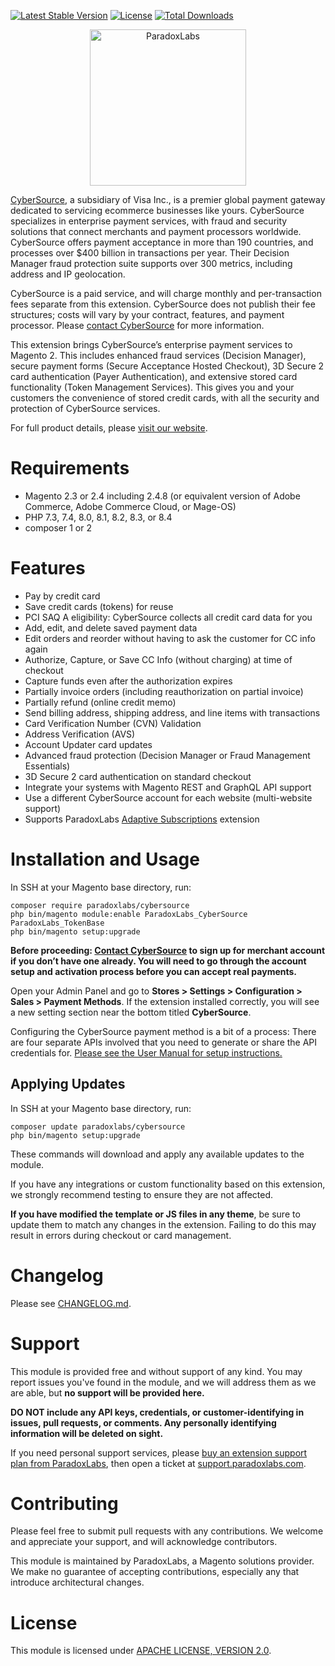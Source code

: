 [![Latest Stable Version](https://poser.pugx.org/paradoxlabs/cybersource/v/stable)](https://packagist.org/packages/paradoxlabs/cybersource)
[![License](https://poser.pugx.org/paradoxlabs/cybersource/license)](https://packagist.org/packages/paradoxlabs/cybersource)
[![Total Downloads](https://poser.pugx.org/paradoxlabs/cybersource/downloads)](https://packagist.org/packages/paradoxlabs/cybersource)

<p align="center">
    <a href="https://www.paradoxlabs.com"><img alt="ParadoxLabs" src="https://paradoxlabs.com/wp-content/uploads/2020/02/pl-logo-canva-2.png" width="250"></a>
</p>

[CyberSource](https://cybersource.com/), a subsidiary of Visa Inc., is a premier global payment gateway dedicated to servicing ecommerce businesses like yours. CyberSource specializes in enterprise payment services, with fraud and security solutions that connect merchants and payment processors worldwide. CyberSource offers payment acceptance in more than 190 countries, and processes over $400 billion in transactions per year. Their Decision Manager fraud protection suite supports over 300 metrics, including address and IP geolocation.

CyberSource is a paid service, and will charge monthly and per-transaction fees separate from this extension. CyberSource does not publish their fee structures; costs will vary by your contract, features, and payment processor. Please [contact CyberSource](https://www.cybersource.com/en-us/contact-us/sales.html) for more information.

This extension brings CyberSource’s enterprise payment services to Magento 2. This includes enhanced fraud services (Decision Manager), secure payment forms (Secure Acceptance Hosted Checkout), 3D Secure 2 card authentication (Payer Authentication), and extensive stored card functionality (Token Management Services). This gives you and your customers the convenience of stored credit cards, with all the security and protection of CyberSource services.

For full product details, please [visit our website](https://store.paradoxlabs.com/magento2-cybersource-payment-method.html).

Requirements
============

* Magento 2.3 or 2.4 including 2.4.8 (or equivalent version of Adobe Commerce, Adobe Commerce Cloud, or Mage-OS)
* PHP 7.3, 7.4, 8.0, 8.1, 8.2, 8.3, or 8.4
* composer 1 or 2

Features
========

* Pay by credit card
* Save credit cards (tokens) for reuse
* PCI SAQ A eligibility: CyberSource collects all credit card data for you
* Add, edit, and delete saved payment data
* Edit orders and reorder without having to ask the customer for CC info again
* Authorize, Capture, or Save CC Info (without charging) at time of checkout
* Capture funds even after the authorization expires
* Partially invoice orders (including reauthorization on partial invoice)
* Partially refund (online credit memo)
* Send billing address, shipping address, and line items with transactions
* Card Verification Number (CVN) Validation
* Address Verification (AVS)
* Account Updater card updates
* Advanced fraud protection (Decision Manager or Fraud Management Essentials)
* 3D Secure 2 card authentication on standard checkout
* Integrate your systems with Magento REST and GraphQL API support
* Use a different CyberSource account for each website (multi-website support)
* Supports ParadoxLabs [Adaptive Subscriptions](https://store.paradoxlabs.com/magento2-subscriptions-recurring-billing.html) extension

Installation and Usage
======================

In SSH at your Magento base directory, run:

    composer require paradoxlabs/cybersource
    php bin/magento module:enable ParadoxLabs_CyberSource ParadoxLabs_TokenBase
    php bin/magento setup:upgrade

**Before proceeding: [Contact CyberSource](https://www.cybersource.com/en-us/contact-us/sales.html) to sign up for merchant account if you don’t have one already. You will
need to go through the account setup and activation process before you can accept real payments.**

Open your Admin Panel and go to **Stores > Settings > Configuration > Sales > Payment Methods**. If the extension installed correctly, you will see a new setting section near the bottom titled **CyberSource**.

Configuring the CyberSource payment method is a bit of a process: There are four separate APIs involved that you need to generate or share the API credentials for. [Please see the User Manual for setup instructions.](https://store.paradoxlabs.com/media/wysiwyg/ParadoxLabs-CyberSource-M2-user-manual.pdf)

## Applying Updates

In SSH at your Magento base directory, run:

    composer update paradoxlabs/cybersource
    php bin/magento setup:upgrade

These commands will download and apply any available updates to the module.

If you have any integrations or custom functionality based on this extension, we strongly recommend testing to ensure they are not affected.

**If you have modified the template or JS files in any theme**, be sure to update them to match any changes in the extension. Failing to do this may result in errors during checkout or card management.

Changelog
=========

Please see [CHANGELOG.md](https://github.com/ParadoxLabs-Inc/cybersource/blob/master/CHANGELOG.md).

Support
=======

This module is provided free and without support of any kind. You may report issues you've found in the module, and we will address them as we are able, but **no support will be provided here.**

**DO NOT include any API keys, credentials, or customer-identifying in issues, pull requests, or comments. Any personally identifying information will be deleted on sight.**

If you need personal support services, please [buy an extension support plan from ParadoxLabs](https://store.paradoxlabs.com/support-renewal.html), then open a ticket at [support.paradoxlabs.com](https://support.paradoxlabs.com).

Contributing
============

Please feel free to submit pull requests with any contributions. We welcome and appreciate your support, and will acknowledge contributors.

This module is maintained by ParadoxLabs, a Magento solutions provider. We make no guarantee of accepting contributions, especially any that introduce architectural changes.

License
=======

This module is licensed under [APACHE LICENSE, VERSION 2.0](https://github.com/ParadoxLabs-Inc/cybersource/blob/master/LICENSE).
